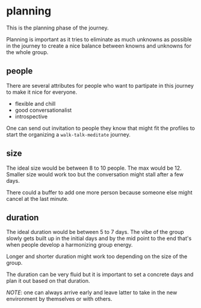 # planning

This is the planning phase of the journey.

Planning is important as it tries to eliminate as much unknowns as possible in the journey to create a nice balance between knowns and unknowns for the whole group.

## people

There are several attributes for people who want to partipate in this journey to make it nice for everyone.

- flexible and chill
- good conversationalist
- introspective

One can send out invitation to people they know that might fit the profiles to start the organizing a `walk-talk-meditate` journey.

## size

The ideal size would be between 8 to 10 people. The max would be 12. Smaller size would work too but the conversation might stall after a few days.

There could a buffer to add one more person because someone else might cancel at the last minute.

## duration

The ideal duration would be between 5 to 7 days. The vibe of the group slowly gets built up in the initial days and by the mid point to the end that's when people develop a harmonizing group energy.

Longer and shorter duration might work too depending on the size of the group.

The duration can be very fluid but it is important to set a concrete days and plan it out based on that duration.

*NOTE*: one can always arrive early and leave latter to take in the new environment by themselves or with others.
